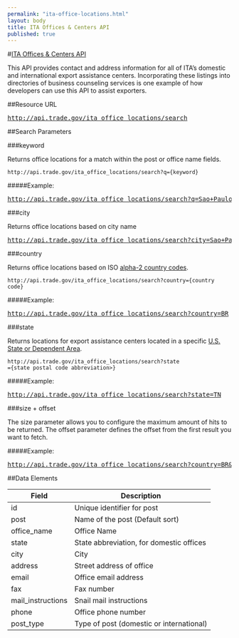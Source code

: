 ```yaml
---
permalink: "ita-office-locations.html"
layout: body
title: ITA Offices & Centers API
published: true
---
```


#<a href="ita-office-locations.html">ITA Offices & Centers API</a>

This API provides contact and address information for all of ITA’s domestic and international export assistance centers. Incorporating these listings into directories of business counseling services is one example of how developers can use this API to assist exporters.

##Resource URL

<a href="http://api.trade.gov/ita_office_locations/search"><pre>http://api.trade.gov/ita_office_locations/search</pre></a>

##Search Parameters

###keyword

Returns office locations for a match within the post or office name fields.

    http://api.trade.gov/ita_office_locations/search?q={keyword}

#####Example:

<a href="http://api.trade.gov/ita_office_locations/search?q=Sao+Paulo"><pre>http://api.trade.gov/ita_office_locations/search?q=Sao+Paulo</pre></a>

###city

Returns office locations based on city name

<a href="http://api.trade.gov/ita_office_locations/search?city=Sao+Paulo"><pre>http://api.trade.gov/ita_office_locations/search?city=Sao+Paulo</pre></a>

###country

Returns office locations based on ISO [alpha-2 country codes](http://www.iso.org/iso/home/standards/country_codes/country_names_and_code_elements.htm).

    http://api.trade.gov/ita_office_locations/search?country={country code}
	
#####Example:

<a href="http://api.trade.gov/ita_office_locations/search?country=BR"><pre> http://api.trade.gov/ita_office_locations/search?country=BR</pre></a>

###state

Returns locations for export assistance centers located in a specific  [U.S. State or Dependent Area](https://www.usps.com/send/official-abbreviations.htm).

    http://api.trade.gov/ita_office_locations/search?state
	={state postal code abbreviation>}

#####Example:

<a href="http://api.trade.gov/ita_office_locations/search?state=TN"><pre>http://api.trade.gov/ita_office_locations/search?state=TN</pre></a>

###size + offset

The size parameter allows you to configure the maximum amount of hits to be returned. The offset parameter defines the offset from the first result you want to fetch.

#####Example:

<a href="http://api.trade.gov/ita_office_locations/search?country=BR&size=1&offset=1"><pre>http://api.trade.gov/ita_office_locations/search?country=BR&size=1&offset=1</pre></a>


##Data Elements

| Field             | Description                                                     |
| ----------------- | --------------------------------------------------------------- |
| id                | Unique identifier for post                                      |
| post              | Name of the post (Default sort)                                 |
| office_name       | Office Name                                                     |
| state             | State abbreviation, for domestic offices                        |
| city              | City                                                            |
| address           | Street address of office                                        |
| email             | Office email address                                            |
| fax               | Fax number                                                      |
| mail_instructions | Snail mail instructions                                         |
| phone             | Office phone number                                             |
| post_type         | Type of post (domestic or international)                        |
